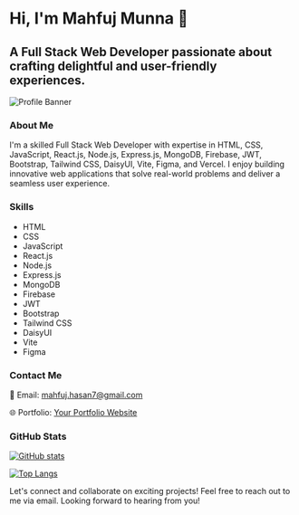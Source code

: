 # Hi, I'm Mahfuj Munna 👋

## A Full Stack Web Developer passionate about crafting delightful and user-friendly experiences.

![Profile Banner]([https://your-image-url.com](https://ibb.co/fMCJV0L))

### About Me

I'm a skilled Full Stack Web Developer with expertise in HTML, CSS, JavaScript, React.js, Node.js, Express.js, MongoDB, Firebase, JWT, Bootstrap, Tailwind CSS, DaisyUI, Vite, Figma, and Vercel. I enjoy building innovative web applications that solve real-world problems and deliver a seamless user experience.

### Skills

- HTML
- CSS
- JavaScript
- React.js
- Node.js
- Express.js
- MongoDB
- Firebase
- JWT
- Bootstrap
- Tailwind CSS
- DaisyUI
- Vite
- Figma

### Contact Me

📧 Email: mahfuj.hasan7@gmail.com

🌐 Portfolio: [Your Portfolio Website](https://your-portfolio-url.com)

### GitHub Stats

[![GitHub stats](https://github-readme-stats.vercel.app/api?username=mdmahfujhasan&show_icons=true&theme=dark)](https://github.com/mdmahfujhasan)

[![Top Langs](https://github-readme-stats.vercel.app/api/top-langs/?username=mdmahfujhasan&layout=compact&theme=dark)](https://github.com/mdmahfujhasan)

Let's connect and collaborate on exciting projects! Feel free to reach out to me via email. Looking forward to hearing from you!

